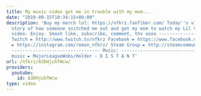 ```yaml
---
title: My music video got me in trouble with my mom...
date: "2019-09-15T10:34:15+08:00"
description: 'Buy my merch lol: https://nfkrz.fanfiber.com/ Today''s video is an epic
  story of how someone snitched me out and got my mom to watch my Lil Vodka music
  video. Enjoy. Smash like, subscribe, comment, thx xoxo ---------------------------------
  Twitch ► http://www.twitch.tv/nfkrz Facebook ► https://www.facebook.com/NFKRZ1 Instagram
  ► https://instagram.com/roman_nfkrz/ Steam Group ► http://steamcommunity.com/groups/nfkrzgroup
  --------------------------------- Music: --------------------------------- Outro
  music ► MajorLeagueWobs/Holder - D I S T A N T'
url: /nfkrz/A3DHjuhTWcw/
providers:
  youtube:
    id: A3DHjuhTWcw
type: video
---
```

